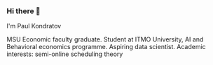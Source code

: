 ### Hi there 👋

I'm Paul Kondratov

MSU Economic faculty graduate. Student at ITMO University, AI and Behavioral economics programme. Aspiring data scientist. Academic interests: semi-online scheduling theory




<!--
**KycokOvcharki01/KycokOvcharki01** is a ✨ _special_ ✨ repository because its `README.md` (this file) appears on your GitHub profile.

Here are some ideas to get you started:

- 🔭 I’m currently working on ...
- 🌱 I’m currently learning ...
- 👯 I’m looking to collaborate on ...
- 🤔 I’m looking for help with ...
- 💬 Ask me about ...
- 📫 How to reach me: ...
- 😄 Pronouns: ...
- ⚡ Fun fact: ...
-->
